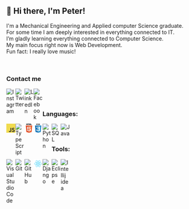 ## 👋 Hi there, I'm Peter!

I'm a Mechanical Engineering and Applied computer Science graduate.\
For some time I am deeply interested in everything connected to IT.\
I’m gladly learning everything connected to Computer Science.\
My main focus right now is Web Development.\
Fun fact: I really love music!

<br />

### Contact me
[<img align="left" alt="Instagram" width="24px" src="https://cdn-icons-png.flaticon.com/512/733/733558.png" />][instagram]
[<img align="left" alt="Twitter" width="24px" src="https://cdn-icons-png.flaticon.com/512/733/733579.png" />][twitter]
[<img align="left" alt="LinkedIn" width="24px" src="https://cdn-icons-png.flaticon.com/512/174/174857.png" />][linkedin]
[<img align="left" alt="Facebook" width="24px" src="https://upload.wikimedia.org/wikipedia/commons/thumb/f/fb/Facebook_icon_2013.svg/300px-Facebook_icon_2013.svg.png?20161223201621"/>][facebook]

<br />
<br />

### Languages:
<img align="left" alt="JavaScript" width="24px" src="https://raw.githubusercontent.com/github/explore/80688e429a7d4ef2fca1e82350fe8e3517d3494d/topics/javascript/javascript.png" />
<img align="left" alt="TypeScript" width="24px" src="https://upload.wikimedia.org/wikipedia/commons/thumb/4/4c/Typescript_logo_2020.svg/250px-Typescript_logo_2020.svg.png" />
<img align="left" alt="HTML5" width="24px" src="https://raw.githubusercontent.com/github/explore/80688e429a7d4ef2fca1e82350fe8e3517d3494d/topics/html/html.png" />
<img align="left" alt="CSS3" width="24px" src="https://raw.githubusercontent.com/github/explore/80688e429a7d4ef2fca1e82350fe8e3517d3494d/topics/css/css.png" />
<img align="left" alt="Python" width="24px" src="https://cdn-icons-png.flaticon.com/512/919/919852.png" />
<img align="left" alt="SQL" width="24px" src="https://cdn-icons-png.flaticon.com/512/2772/2772128.png" />
<img align="left" alt="Java" width="24px" src="https://cdn-icons-png.flaticon.com/512/226/226777.png" />


<br />
<br />

### Tools:
<img align="left" alt="Visual Studio Code" width="24px" src="https://upload.wikimedia.org/wikipedia/commons/thumb/9/9a/Visual_Studio_Code_1.35_icon.svg/512px-Visual_Studio_Code_1.35_icon.svg.png" />
<img align="left" alt="Git" width="24px" src="https://git-scm.com/images/logos/logomark-orange@2x.png" />
<img align="left" alt="GitHub" width="24px" src="https://cdn-icons-png.flaticon.com/512/733/733553.png" />
<img align="left" alt="React" width="24px" src="https://raw.githubusercontent.com/github/explore/80688e429a7d4ef2fca1e82350fe8e3517d3494d/topics/react/react.png" />
<img align="left" alt="Django" width="24px" src="https://icon-library.com/images/django-icon/django-icon-0.jpg" />
<img align="left" alt="Eclipse" width="24px" src="https://user-images.githubusercontent.com/11943860/46922529-b28cdc80-cfe0-11e8-9aec-0091161d3599.png" />
<img align="left" alt="Intellij idea" width="24px" src="https://upload.wikimedia.org/wikipedia/commons/thumb/9/9c/IntelliJ_IDEA_Icon.svg/1200px-IntelliJ_IDEA_Icon.svg.png" />


<br />
<br />

[twitter]: https://twitter.com/pekillen
[facebook]: https://www.facebook.com/piotrekblady.kwiatkowski/
[instagram]: https://www.instagram.com/perfect_story_to_tell/
[linkedin]: https://www.linkedin.com/in/piotr-kwiatkowski-9ba0191a3/
